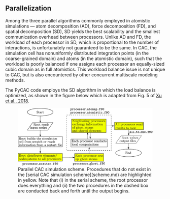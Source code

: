 ## Parallelization

Among the three parallel algorithms commonly employed in atomistic simulations — atom decomposition (AD), force decomposition (FD), and spatial decomposition (SD), SD yields the best scalability and the smallest communication overhead between processors. Unlike AD and FD, the workload of each processor in SD, which is proportional to the number of interactions, is unfortunately not guaranteed to be the same. In CAC, the simulation cell has nonuniformly distributed integration points (in the coarse-grained domain) and atoms (in the atomistic domain), such that the workload is poorly balanced if one assigns each processor an equally-sized cubic domain as in full atomistics. This workload balance issue is not unique to CAC, but is also encountered by other concurrent multiscale modeling methods.

The PyCAC code employs the SD algorithm in which the load balance is optimized, as shown in the figure below which is adapted from Fig. 5 of [Xu et al., 2018](http://dx.doi.org/10.1557/jmr.2018.8).

<figure><img src='fig/parallel.jpg'><figcaption>Parallel CAC simulation scheme. Procedures that do not exist in the [serial CAC simulation scheme](scheme.md) are
highlighted in yellow. Note that (i) in the serial scheme, the root processor does everything and (ii) the two procedures in the dashed box are conducted back and forth until the output begins.</figcaption></figure>